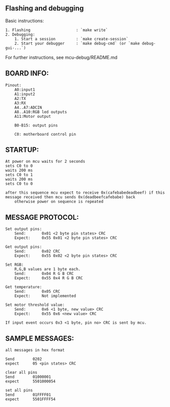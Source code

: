 Flashing and debugging
---------------------

Basic instructions:

    1. Flashing                    : `make write`
    2. Debugging:
        1. Start a session         : `make create-session`
        2. Start your debugger     : `make debug-cmd` (or `make debug-gui-...`)

For further instructions, see mcu-debug/README.md

BOARD INFO:
------
	Pinout:
		A0:input1
		A1:input2
		A2:TX
		A3:RX
		A4..A7:ADCIN
		A8..A10:RGB led outputs
		A11:Motor output

		B0-B15: output pins

		C0: motherboard control pin

STARTUP:
------
	At power on mcu waits for 2 seconds
	sets C0 to 0
	waits 200 ms
	sets C0 to 1
	waits 200 ms
	sets C0 to 0

	after this sequence mcu expect to receive 0x(cafebabedeadbeef) if this message received then mcu sends 0x(deadbeefcafebabe) back
		otherwise power on sequence is repeated


MESSAGE PROTOCOL:
------
	Set output pins:
		Send: 		0x01 <2 byte pin states> CRC
		Expect: 	0x55 0x01 <2 byte pin states> CRC

	Get output pins:
		Send: 		0x02 CRC
		Expect: 	0x55 0x02 <2 byte pin states> CRC

	Set RGB:
		R,G,B values are 1 byte each.
		Send:		0x04 R G B CRC
		Expect:		0x55 0x4 R G B CRC

	Get temperature:
		Send:		0x05 CRC
		Expect:		Not implemented

	Set motor threshold value:
		Send:		0x6 <1 byte, new value> CRC
		Expect:		0x55 0x6 <new value> CRC

	If input event occurs 0x3 <1 byte, pin no> CRC is sent by mcu.


SAMPLE MESSAGES:
------
	all messages in hex format

	Send 		0202
	expect 		05 <pin states> CRC

	clear all pins
	Send 		01000001
	expect		5501000054

	set all pins
	Send 		01FFFF01
	expect		5501FFFF54
